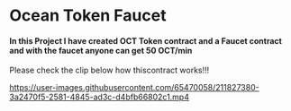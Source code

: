 # Ocean Token Faucet

#### In this Project I have created OCT Token contract and a Faucet contract and with the faucet anyone can get 50 OCT/min

Please check the clip below how thiscontract works!!!




https://user-images.githubusercontent.com/65470058/211827380-3a2470f5-2581-4845-ad3c-d4bfb66802c1.mp4

